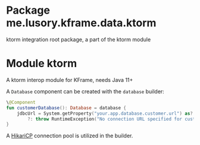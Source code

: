 # Package me.lusory.kframe.data.ktorm

ktorm integration root package, a part of the ktorm module

# Module ktorm

A ktorm interop module for KFrame, needs Java 11+

A `Database` component can be created with the `database` builder:

```kt
\@Component
fun customerDatabase(): Database = database {
    jdbcUrl = System.getProperty("your.app.database.customer.url") as? String
        ?: throw RuntimeException("No connection URL specified for customer database")
}
```

A [HikariCP](https://github.com/brettwooldridge/HikariCP) connection pool is utilized in the builder.